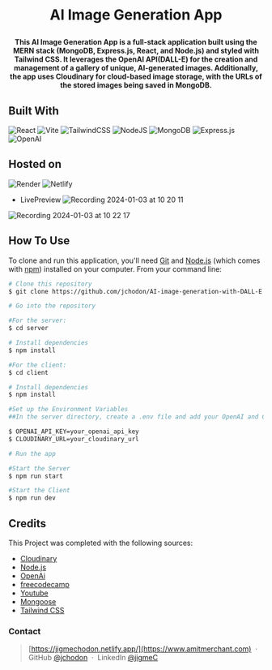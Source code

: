 
<h1 align="center">

  AI Image Generation App
  <br>
</h1>

<h4 id ="#overview" align="center">This AI Image Generation App is a full-stack application built using the MERN stack (MongoDB, Express.js, React, and Node.js) and styled with Tailwind CSS. It leverages the OpenAI API(DALL-E) for the creation and management of a gallery of unique, AI-generated images. Additionally, the app uses Cloudinary for cloud-based image storage, with the URLs of the stored images being saved in MongoDB.

</h4>




## Built With

![React](https://img.shields.io/badge/react-%2320232a.svg?style=for-the-badge&logo=react&logoColor=%2361DAFB)
![Vite](https://img.shields.io/badge/vite-%23646CFF.svg?style=for-the-badge&logo=vite&logoColor=white)
![TailwindCSS](https://img.shields.io/badge/tailwindcss-%2338B2AC.svg?style=for-the-badge&logo=tailwind-css&logoColor=white)
![NodeJS](https://img.shields.io/badge/node.js-6DA55F?style=for-the-badge&logo=node.js&logoColor=white)
![MongoDB](https://img.shields.io/badge/MongoDB-%234ea94b.svg?style=for-the-badge&logo=mongodb&logoColor=white)
![Express.js](https://img.shields.io/badge/express.js-%23404d59.svg?style=for-the-badge&logo=express&logoColor=%2361DAFB)
![OpenAI](https://a11ybadges.com/badge?logo=openai)

## Hosted on
![Render](https://img.shields.io/badge/Render-46E3B7?style=for-the-badge&logo=render&logoColor=white)
![Netlify](https://img.shields.io/badge/Netlify-00C7B7?style=for-the-badge&logo=netlify&logoColor=white)

* LivePreview 
![Recording 2024-01-03 at 10 20 11](https://github.com/jchodon/DALL-E-Clone-AI-image-generation/assets/130493729/0087973d-9634-435a-bfcf-5e253e090c81)

![Recording 2024-01-03 at 10 22 17](https://github.com/jchodon/DALL-E-Clone-AI-image-generation/assets/130493729/10668ded-3d99-48c7-9aa3-7ad432ab832d)

## How To Use

To clone and run this application, you'll need [Git](https://git-scm.com) and [Node.js](https://nodejs.org/en/download/) (which comes with [npm](http://npmjs.com)) installed on your computer. From your command line:

```bash
# Clone this repository
$ git clone https://github.com/jchodon/AI-image-generation-with-DALL-E.git

# Go into the repository 

#For the server:
$ cd server

# Install dependencies
$ npm install

#For the client:
$ cd client

# Install dependencies
$ npm install

#Set up the Environment Variables
##In the server directory, create a .env file and add your OpenAI and Cloudinary credentials:

$ OPENAI_API_KEY=your_openai_api_key
$ CLOUDINARY_URL=your_cloudinary_url

# Run the app

#Start the Server
$ npm run start

#Start the Client
$ npm run dev
```



## Credits

This Project was completed with the following sources: 

- [Cloudinary](https://cloudinary.com/documentation/image_upload_api_reference)
- [Node.js](https://nodejs.org/)
- [OpenAi](https://platform.openai.com/docs/api-reference/images)
- [freecodecamp](https://www.freecodecamp.org/news/generate-images-using-react-and-dall-e-api-react-and-openai-api-tutorial/)
- [Youtube](https://www.youtube.com/watch?v=EyIvuigqDoA)
- [Mongoose](https://mongoosejs.com/docs/connections.html)
- [Tailwind CSS](https://tailwindui.com/documentation)


### Contact 

> [https://jigmechodon.netlify.app/](https://www.amitmerchant.com) &nbsp;&middot;&nbsp;
> GitHub [@jchodon](https://github.com/jchodon) &nbsp;&middot;&nbsp;
> LinkedIn [@jigmeC](https://www.linkedin.com/in/jigmec/)
